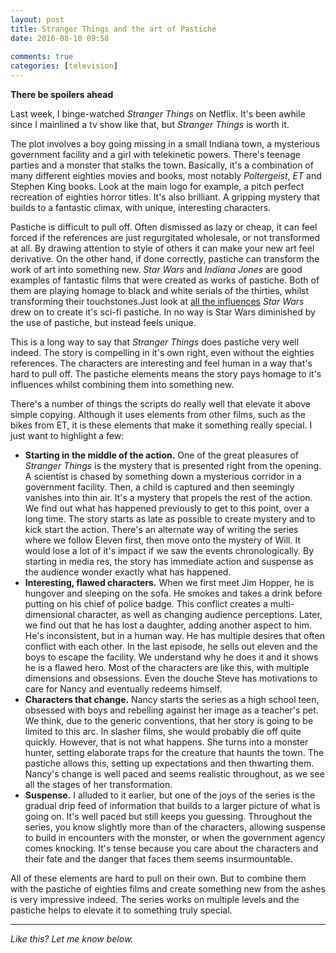 ```yaml
---  
layout: post  
title: Stranger Things and the art of Pastiche  
date: 2016-08-10 09:58  
  
comments: true  
categories: [television]  
---  
```

**There be spoilers ahead**  

Last week, I binge-watched *Stranger Things* on Netflix. It's been awhile since I mainlined a tv show like that, but *Stranger Things* is worth it.  

The plot involves a boy going missing in a small Indiana town, a mysterious government facility and a girl with telekinetic powers. There's teenage parties and a monster that stalks the town. Basically, it's a combination of many different eighties movies and books, most notably *Poltergeist*, *ET* and Stephen King books. Look at the main logo for example, a pitch perfect recreation of eighties horror titles. It's also brilliant. A gripping mystery that builds to a fantastic climax, with unique, interesting characters.  
<!--more-->  

Pastiche is difficult to pull off. Often dismissed as lazy or cheap, it can feel forced if the references are just regurgitated wholesale, or not transformed at all. By drawing attention to style of others it can make your new art feel derivative. On the other hand, if done correctly, pastiche can transform the work of art into something new. *Star Wars* and *Indiana Jones* are good examples of fantastic films that were created as works of pastiche. Both of them are playing homage to black and white serials of the thirties, whilst transforming their touchstones.Just look at <a href="http://www.techtimes.com/articles/88089/20151001/star-wars-origins-classic-films-inspired-george-lucas-intergalactic-vision.htm">all the influences</a> *Star Wars* drew on to create it's sci-fi pastiche. In no way is Star Wars diminished by the use of pastiche, but instead feels unique.  

This is a long way to say that *Stranger Things* does pastiche very well indeed. The story is compelling in it's own right, even without the eighties references. The characters are interesting and feel human in a way that's hard to pull off. The pastiche elements means the story pays homage to it's influences whilst combining them into something new.  

There's a number of things the scripts do really well that elevate it above simple copying. Although it uses elements from other films, such as the bikes from ET, it is these elements that make it something really special. I just want to highlight a few:  


* **Starting in the middle of the action.** One of the great pleasures of *Stranger Things* is the mystery that is presented right from the opening. A scientist is chased by something down a mysterious corridor in a government facility. Then, a child is captured and then seemingly vanishes into thin air. It's a mystery that propels the rest of the action. We find out what has happened previously to get to this point, over a long time. The story starts as late as possible to create mystery and to kick start the action. There's an alternate way of writing the series where we follow Eleven first, then move onto the mystery of Will. It would lose a lot of it's impact if we saw the events chronologically. By starting in media res, the story has immediate action and suspense as the audience wonder exactly what has happened.  
* **Interesting, flawed characters.** When we first meet Jim Hopper, he is hungover and sleeping on the sofa. He smokes and takes a drink before putting on his chief of police badge. This conflict creates a multi-dimensional character, as well as changing audience perceptions. Later, we find out that he has lost a daughter, adding another aspect to him. He's inconsistent, but in a human way. He has multiple desires that often conflict with each other. In the last episode, he sells out eleven and the boys to escape the facility. We understand why he does it and it shows he is a flawed hero. Most of the characters are like this, with multiple dimensions and obsessions. Even the douche Steve has motivations to care for Nancy and eventually redeems himself.  
* **Characters that change.** Nancy starts the series as a high school teen, obsessed with boys and rebelling against her image as a teacher's pet. We think, due to the generic conventions, that her story is going to be limited to this arc. In slasher films, she would probably die off quite quickly. However, that is not what happens. She turns into a monster hunter, setting elaborate traps for the creature that haunts the town. The pastiche allows this, setting up expectations and then thwarting them. Nancy's change is well paced and seems realistic throughout, as we see all the stages of her transformation.  
* **Suspense.** I alluded to it earlier, but one of the joys of the series is the gradual drip feed of information that builds to a larger picture of what is going on. It's well paced but still keeps you guessing. Throughout the series, you know slightly more than of the characters, allowing suspense to build in encounters with the monster, or when the government agency comes knocking. It's tense because you care about the characters and their fate and the danger that faces them seems insurmountable.  


All of these elements are hard to pull on their own. But to combine them with the pastiche of eighties films and create something new from the ashes is very impressive indeed. The series works on multiple levels and the pastiche helps to elevate it to something truly special.  

<hr />  

*Like this? Let me know below.*  
